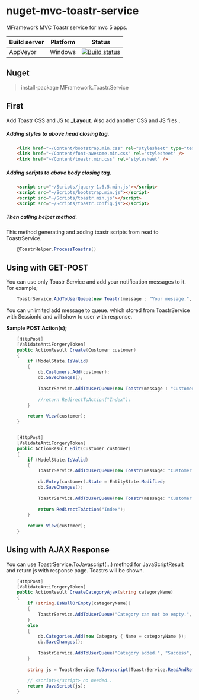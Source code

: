 
# nuget-mvc-toastr-service
MFramework MVC Toastr service for mvc 5 apps.

| Build server| Platform       | Status      |
|-------------|----------------|-------------|
| AppVeyor    | Windows        |[![Build status](https://ci.appveyor.com/api/projects/status/90h8oq7f4pftewy9?svg=true)](https://ci.appveyor.com/project/muratbaseren/nuget-mvc-toastr-service) |

## Nuget
> install-package MFramework.Toastr.Service

## First
Add Toastr CSS and JS to **_Layout**. Also add another CSS and JS files..

##### Adding styles to above head closing tag.
```html
    <link href="~/Content/bootstrap.min.css" rel="stylesheet" type="text/css" />
    <link href="~/Content/font-awesome.min.css" rel="stylesheet" />
    <link href="~/Content/toastr.min.css" rel="stylesheet" />
```

##### Adding scripts to above body closing tag.

```html
    <script src="~/Scripts/jquery-1.6.5.min.js"></script>
    <script src="~/Scripts/bootstrap.min.js"></script>
    <script src="~/Scripts/toastr.min.js"></script>
    <script src="~/Scripts/toastr.config.js"></script>
```

##### Then calling helper method.
This method generating and adding toastr scripts from read to ToastrService.
```csharp
    @ToastrHelper.ProcessToastrs()
```
## Using with GET-POST
You can use only Toastr Service and add your notification messages to it. For example;
```csharp
    ToastrService.AddToUserQueue(new Toastr(message : "Your message.", type: ToastrType.Success));
```
You can unlimited add message to queue. which stored from ToastrService with SessionId and will show to user with response.

**Sample POST Action(s);**

```csharp
    [HttpPost]
    [ValidateAntiForgeryToken]
    public ActionResult Create(Customer customer)
    {
        if (ModelState.IsValid)
        {
            db.Customers.Add(customer);
            db.SaveChanges();
    
            ToastrService.AddToUserQueue(new Toastr(message : "Customer added.", type: ToastrType.Success));
            
			//return RedirectToAction("Index");
        }
    
        return View(customer);
    }


    [HttpPost]
    [ValidateAntiForgeryToken]
    public ActionResult Edit(Customer customer)
    {
        if (ModelState.IsValid)
        {
            ToastrService.AddToUserQueue(new Toastr(message: "Customer updating.", type: ToastrType.Warning));
    
            db.Entry(customer).State = EntityState.Modified;
            db.SaveChanges();
    
            ToastrService.AddToUserQueue(new Toastr(message: "Customer updated.", type: ToastrType.Success));
    
            return RedirectToAction("Index");
        }
        
        return View(customer);
    }
```
## Using with AJAX Response

You can use ToastrService.ToJavascript(...) method for JavaScriptResult and return js with response page. Toastrs will be shown.

```csharp
    [HttpPost]
    [ValidateAntiForgeryToken]
    public ActionResult CreateCategoryAjax(string categoryName)
    {
        if (string.IsNullOrEmpty(categoryName))
        {
            ToastrService.AddToUserQueue("Category can not be empty.", "Requred !", ToastrType.Error);
        }
        else
        {
            db.Categories.Add(new Category { Name = categoryName });
            db.SaveChanges();
    
            ToastrService.AddToUserQueue("Category added.", "Success", ToastrType.Success);
        }
    
        string js = ToastrService.ToJavascript(ToastrService.ReadAndRemoveUserQueue());
    
        // <script></script> no needed..
        return JavaScript(js);
    }
```
